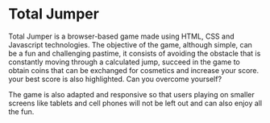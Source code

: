 # Total Jumper

Total Jumper is a browser-based game made using HTML, CSS and Javascript technologies. The objective of the game, although simple, can be a fun and challenging pastime, it consists of avoiding the obstacle that is constantly moving through a calculated jump, succeed in the game to obtain coins that can be exchanged for cosmetics and increase your score. your best score is also highlighted. Can you overcome yourself?

The game is also adapted and responsive so that users playing on smaller screens like tablets and cell phones will not be left out and can also enjoy all the fun.